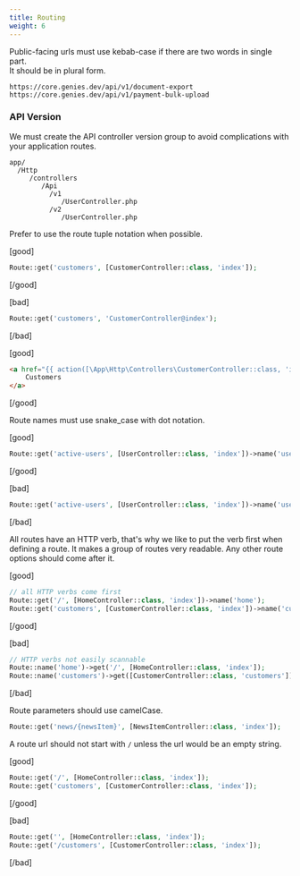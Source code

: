 ```yaml
---
title: Routing
weight: 6
---
```


Public-facing urls must use kebab-case if there are two words in single part.<br>
It should be in plural form.

```
https://core.genies.dev/api/v1/document-export
https://core.genies.dev/api/v1/payment-bulk-upload
```

### API Version

We must create the API controller version group to avoid complications with your application routes.

```
app/
  /Http
     /controllers
        /Api
          /v1
             /UserController.php
          /v2
             /UserController.php
```

Prefer to use the route tuple notation when possible.

[good]
```php
Route::get('customers', [CustomerController::class, 'index']);
```
[/good]


[bad]
```php
Route::get('customers', 'CustomerController@index');
```
[/bad]

[good]
```html
<a href="{{ action([\App\Http\Controllers\CustomerController::class, 'index']) }}">
    Customers
</a>
```
[/good]

Route names must use snake_case with dot notation.

[good]
```php
Route::get('active-users', [UserController::class, 'index'])->name('users.show_active');
```
[/good]

[bad]
```php
Route::get('active-users', [UserController::class, 'index'])->name('users-show-active');
```
[/bad]

All routes have an HTTP verb, that's why we like to put the verb first when defining a route. It makes a group of routes very readable. Any other route options should come after it.

[good]
```php
// all HTTP verbs come first
Route::get('/', [HomeController::class, 'index'])->name('home');
Route::get('customers', [CustomerController::class, 'index'])->name('customers');
```
[/good]

[bad]
```php
// HTTP verbs not easily scannable
Route::name('home')->get('/', [HomeController::class, 'index']);
Route::name('customers')->get([CustomerController::class, 'customers']);
```
[/bad]

Route parameters should use camelCase.

```php
Route::get('news/{newsItem}', [NewsItemController::class, 'index']);
```

A route url should not start with `/` unless the url would be an empty string.

[good]
```php
Route::get('/', [HomeController::class, 'index']);
Route::get('customers', [CustomerController::class, 'index']);
```
[/good]

[bad]
```php
Route::get('', [HomeController::class, 'index']);
Route::get('/customers', [CustomerController::class, 'index']);
```
[/bad]
